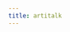 ```yaml
---
title: artitalk
---
```


<script type="text/javascript" src="https://unpkg.com/artitalk"></script>
<div id="artitalk_main"></div>
<script>
  new Artitalk({
    appId: 'WDKsJzOVwvMM3q925nIAtZLi-MdYXbMMI',
    appKey: 'LBLQR6dhzJBrAezkda5rSFMk'
  })
</script>
